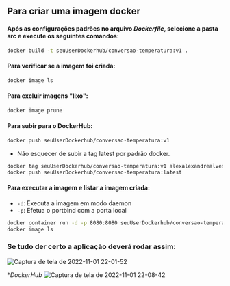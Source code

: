 ##  Para criar uma imagem docker

#### Após as configurações padrões no arquivo *Dockerfile*, selecione a pasta src e execute os seguintes comandos:
```bash
docker build -t seuUserDockerhub/conversao-temperatura:v1 .

```
#### Para verificar se a imagem foi criada:
```bash
docker image ls

```
#### Para excluir imagens "lixo":
```bash
docker image prune

```
#### Para subir para o DockerHub:
```bash
docker push seuUserDockerhub/conversao-temperatura:v1
```
- Não esquecer de subir a tag latest por padrão docker.
```bash
docker tag seuUserDockerhub/conversao-temperatura:v1 alexalexandrealves/conversao-temperatura:latest
docker push seuUserDockerhub/conversao-temperatura:latest
```

#### Para executar a imagem e listar a imagem criada:
- `-d`: Executa a imagem em modo daemon
- `-p`: Efetua o portbind com a porta local

```bash
docker container run -d -p 8080:8080 seuUserDockerhub/conversao-temperatura:v1
docker image ls

```

### Se tudo der certo a aplicação deverá rodar assim:

![Captura de tela de 2022-11-01 22-01-52](https://user-images.githubusercontent.com/70979408/199370890-2ab12f76-4011-40ac-82cd-4293073dfd9b.png)

**DockerHub*
![Captura de tela de 2022-11-01 22-08-42](https://user-images.githubusercontent.com/70979408/199371070-6bc64a61-f874-4245-a30e-e91e711bfc86.png)
